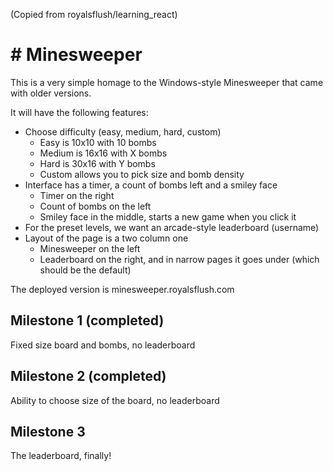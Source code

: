 (Copied from royalsflush/learning_react)

# # Minesweeper

This is a very simple homage to the Windows-style Minesweeper that came with
older versions.

It will have the following features:

* Choose difficulty (easy, medium, hard, custom)
  * Easy is 10x10 with 10 bombs
  * Medium is 16x16 with X bombs
  * Hard is 30x16 with Y bombs
  * Custom allows you to pick size and bomb density
* Interface has a timer, a count of bombs left and a smiley face
  * Timer on the right
  * Count of bombs on the left
  * Smiley face in the middle, starts a new game when you click it
* For the preset levels, we want an arcade-style leaderboard (username)
* Layout of the page is a two column one
  * Minesweeper on the left
  * Leaderboard on the right, and in narrow pages it goes under (which should
  be the default)

The deployed version is minesweeper.royalsflush.com

## Milestone 1 (completed)

Fixed size board and bombs, no leaderboard

## Milestone 2 (completed)

Ability to choose size of the board, no leaderboard

## Milestone 3

The leaderboard, finally!
